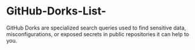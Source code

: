 # GitHub-Dorks-List-
GitHub Dorks are specialized search queries used to find sensitive data, misconfigurations, or exposed secrets in public repositories it can help to you.



